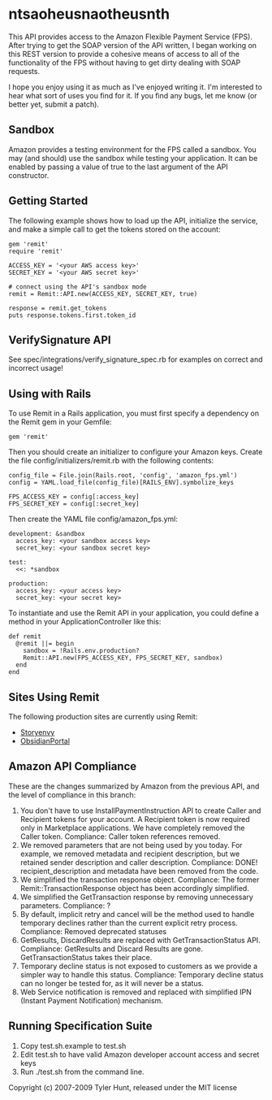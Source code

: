 ntsaoheusnaotheusnth
=====

This API provides access to the Amazon Flexible Payment Service (FPS). After
trying to get the SOAP version of the API written, I began working on this REST
version to provide a cohesive means of access to all of the functionality of
the FPS without having to get dirty dealing with SOAP requests.

I hope you enjoy using it as much as I've enjoyed writing it. I'm interested to
hear what sort of uses you find for it. If you find any bugs, let me know (or
better yet, submit a patch).


Sandbox
-------

Amazon provides a testing environment for the FPS called a sandbox. You may
(and should) use the sandbox while testing your application. It can be enabled
by passing a value of true to the last argument of the API constructor.


Getting Started
---------------

The following example shows how to load up the API, initialize the service, and
make a simple call to get the tokens stored on the account:

    gem 'remit'
    require 'remit'

    ACCESS_KEY = '<your AWS access key>'
    SECRET_KEY = '<your AWS secret key>'

    # connect using the API's sandbox mode
    remit = Remit::API.new(ACCESS_KEY, SECRET_KEY, true)

    response = remit.get_tokens
    puts response.tokens.first.token_id


VerifySignature API
-------------------
See spec/integrations/verify_signature_spec.rb for examples on correct and incorrect usage!


Using with Rails
----------------

To use Remit in a Rails application, you must first specify a dependency on the
Remit gem in your Gemfile:

    gem 'remit'

Then you should create an initializer to configure your Amazon keys. Create the
file config/initializers/remit.rb with the following contents:

    config_file = File.join(Rails.root, 'config', 'amazon_fps.yml')
    config = YAML.load_file(config_file)[RAILS_ENV].symbolize_keys

    FPS_ACCESS_KEY = config[:access_key]
    FPS_SECRET_KEY = config[:secret_key]

Then create the YAML file config/amazon_fps.yml:

    development: &sandbox
      access_key: <your sandbox access key>
      secret_key: <your sandbox secret key>

    test:
      <<: *sandbox
    
    production:
      access_key: <your access key>
      secret_key: <your secret key>

To instantiate and use the Remit API in your application, you could define a
method in your ApplicationController like this:

    def remit
      @remit ||= begin
        sandbox = !Rails.env.production?
        Remit::API.new(FPS_ACCESS_KEY, FPS_SECRET_KEY, sandbox)
      end
    end


Sites Using Remit
-----------------

The following production sites are currently using Remit:

 * [Storyenvy](http://www.storenvy.com/)
 * [ObsidianPortal](http://www.obsidianportal.com/)


Amazon API Compliance 
---------------------
These are the changes summarized by Amazon from the previous API, and the level of compliance in this branch:

1. You don't have to use InstallPaymentInstruction API to create Caller and Recipient tokens for your account. A Recipient token is now required only in Marketplace applications. We have completely removed the Caller token.
  Compliance: Caller token references removed.
2. We removed parameters that are not being used by you today. For example, we removed metadata and recipient description, but we retained sender description and caller description.
  Compliance: DONE! recipient_description and metadata have been removed from the code.
3. We simplified the transaction response object.
  Compliance: The former Remit::TransactionResponse object has been accordingly simplified.
4. We simplified the GetTransaction response by removing unnecessary parameters.
  Compliance: ?
5. By default, implicit retry and cancel will be the method used to handle temporary declines rather than the current explicit retry process.
  Compliance: Removed deprecated statuses
6. GetResults, DiscardResults are replaced with GetTransactionStatus API.
  Compliance: GetResults and Discard Results are gone.  GetTransactionStatus takes their place.
7. Temporary decline status is not exposed to customers as we provide a simpler way to handle this status.
  Compliance: Temporary decline status can no longer be tested for, as it will never be a status.
8. Web Service notification is removed and replaced with simplified IPN (Instant Payment Notification) mechanism.

Running Specification Suite
---------------------------
1. Copy test.sh.example to test.sh
2. Edit test.sh to have valid Amazon developer account access and secret keys
3. Run ./test.sh from the command line.

Copyright (c) 2007-2009 Tyler Hunt, released under the MIT license
